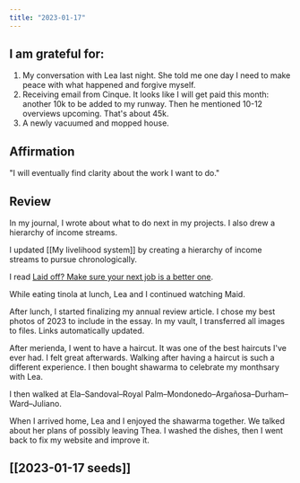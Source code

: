 ```yaml
---
title: "2023-01-17"
---
```

## I am grateful for:
1. My conversation with Lea last night. She told me one day I need to make peace with what happened and forgive myself.
2. Receiving email from Cinque. It looks like I will get paid this month: another 10k to be added to my runway. Then he mentioned 10-12 overviews upcoming. That's about 45k.
3. A newly vacuumed and mopped house.

## Affirmation

"I will eventually find clarity about the work I want to do."

## Review

In my journal, I wrote about what to do next in my projects. I also drew a hierarchy of income streams.

I updated [[My livelihood system]] by creating a hierarchy of income streams to pursue chronologically.

I read [Laid off? Make sure your next job is a better one](https://www.atlassian.com/blog/productivity/career-pivot-after-layoff-furlough).

While eating tinola at lunch, Lea and I continued watching Maid.

After lunch, I started finalizing my annual review article. I chose my best photos of 2023 to include in the essay. In my vault, I transferred all images to files. Links automatically updated.

After merienda, I went to have a haircut. It was one of the best haircuts I've ever had. I felt great afterwards. Walking after having a haircut is such a different experience. I then bought shawarma to celebrate my monthsary with Lea.

I then walked at Ela–Sandoval–Royal Palm–Mondonedo–Argañosa–Durham–Ward–Juliano.

When I arrived home, Lea and I enjoyed the shawarma together. We talked about her plans of possibly leaving Thea. I washed the dishes, then I went back to fix my website and improve it.

## [[2023-01-17 seeds]]
